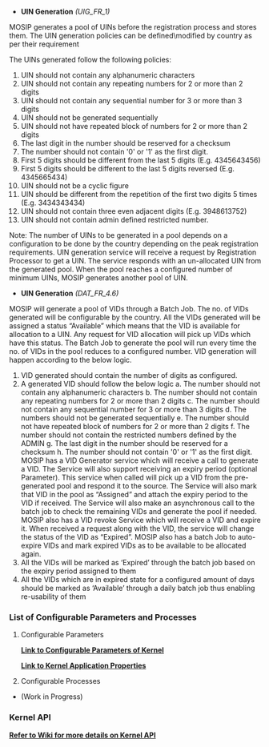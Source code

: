 * **UIN Generation** _(UIG_FR_1)_

MOSIP generates a pool of UINs before the registration process and stores them. 
The UIN generation policies can be defined\modified by country as per their requirement


The UINs generated follow the following policies:


1. UIN should not contain any alphanumeric characters
1. UIN should not contain any repeating numbers for 2 or more than 2 digits
1. UIN should not contain any sequential number for 3 or more than 3 digits
1. UIN should not be generated sequentially
1. UIN should not have repeated block of numbers for 2 or more than 2 digits
1. The last digit in the number should be reserved for a checksum
1. The number should not contain '0' or '1' as the first digit.
1. First 5 digits should be different from the last 5 digits (E.g. 4345643456)
1. First 5 digits should be different to the last 5 digits reversed (E.g. 4345665434)
1. UIN should not be a cyclic figure 
1. UIN should be different from the repetition of the first two digits 5 times (E.g. 3434343434)
1. UIN should not contain three even adjacent digits (E.g. 3948613752)
1. UIN should not contain admin defined restricted number.

Note:
The number of UINs to be generated in a pool depends on a configuration to be done by the country depending on the peak registration requirements. UIN generation service will receive a request by Registration Processor to get a UIN. The service responds with an un-allocated UIN from the generated pool. 
When the pool reaches a configured number of minimum UINs, MOSIP generates another pool of UIN.

* **UIN Generation** _(DAT_FR_4.6)_

MOSIP will generate a pool of VIDs through a Batch Job. The no. of VIDs generated will be configurable by the country. All the VIDs generated will be assigned a status “Available” which means that the VID is available for allocation to a UIN. Any request for VID allocation will pick up VIDs which have this status. The Batch Job to generate the pool will run every time the no. of VIDs in the pool reduces to a configured number.
VID generation will happen according to the below logic.
1.  VID generated should contain the number of digits as configured.
2.  A generated VID should follow the below logic
    a.	The number should not contain any alphanumeric characters
    b.	The number should not contain any repeating numbers for 2 or more than 2 digits
    c.	The number should not contain any sequential number for 3 or more than 3 digits
    d.	The numbers should not be generated sequentially
    e.	The number should not have repeated block of numbers for 2 or more than 2 digits
    f.	The number should not contain the restricted numbers defined by the ADMIN
    g.	The last digit in the number should be reserved for a checksum
    h.	The number should not contain '0' or '1' as the first digit.
MOSIP has a VID Generator service which will receive a call to generate a VID. The Service will also support receiving an expiry period (optional Parameter). This service when called will pick up a VID from the pre-generated pool and respond it to the source. The Service will also mark that VID in the pool as “Assigned” and attach the expiry period to the VID if received. The Service will also make an asynchronous call to the batch job to check the remaining VIDs and generate the pool if needed.
MOSIP also has a VID revoke Service which will receive a VID and expire it. When received a request along with the VID, the service will change the status of the VID as “Expired”.
MOSIP also has a batch Job to auto-expire VIDs and mark expired VIDs as to be available to be allocated again.
1.	All the VIDs will be marked as ‘Expired’ through the batch job based on the expiry period assigned to them
2.	All the VIDs which are in expired state for a configured amount of days should be marked as ‘Available’ through a daily batch job thus enabling re-usability of them


### List of Configurable Parameters and Processes 

1. Configurable Parameters

   [**Link to Configurable Parameters of Kernel**](/mosip/mosip-config/blob/master/config/kernel.properties)

   [**Link to Kernel Application Properties**](/mosip/mosip-config/blob/master/config/application.properties)

2. Configurable Processes 
* (Work in Progress) 

### Kernel API
[**Refer to Wiki for more details on Kernel API**](Kernel-APIs)
